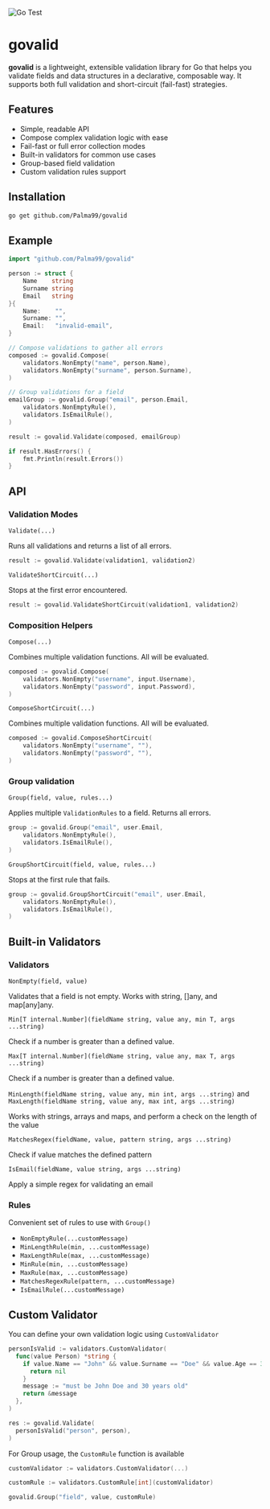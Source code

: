 ![Go Test](https://github.com/Palma99/govalid/actions/workflows/test.yml/badge.svg)

# govalid

**govalid** is a lightweight, extensible validation library for Go that helps you validate fields and data structures in a declarative, composable way. It supports both full validation and short-circuit (fail-fast) strategies.

## Features

- Simple, readable API
- Compose complex validation logic with ease
- Fail-fast or full error collection modes
- Built-in validators for common use cases
- Group-based field validation
- Custom validation rules support

## Installation

```bash
go get github.com/Palma99/govalid
```

## Example
```go
import "github.com/Palma99/govalid"

person := struct {
	Name    string
	Surname string
	Email   string
}{
	Name:    "",
	Surname: "",
	Email:   "invalid-email",
}

// Compose validations to gather all errors
composed := govalid.Compose(
	validators.NonEmpty("name", person.Name),
	validators.NonEmpty("surname", person.Surname),
)

// Group validations for a field
emailGroup := govalid.Group("email", person.Email,
	validators.NonEmptyRule(),
	validators.IsEmailRule(),
)

result := govalid.Validate(composed, emailGroup)

if result.HasErrors() {
	fmt.Println(result.Errors())
}
```


## API
### Validation Modes
`Validate(...)`

Runs all validations and returns a list of all errors.

```go
result := govalid.Validate(validation1, validation2)
```

`ValidateShortCircuit(...)`

Stops at the first error encountered.

```go
result := govalid.ValidateShortCircuit(validation1, validation2)
```

### Composition Helpers

`Compose(...)`

Combines multiple validation functions. All will be evaluated.

```go
composed := govalid.Compose(
	validators.NonEmpty("username", input.Username),
	validators.NonEmpty("password", input.Password),
)
```

`ComposeShortCircuit(...)`

Combines multiple validation functions. All will be evaluated.

```go
composed := govalid.ComposeShortCircuit(
	validators.NonEmpty("username", ""),
	validators.NonEmpty("password", ""),
)
```

### Group validation

`Group(field, value, rules...)`

Applies multiple `ValidationRules` to a field. Returns all errors.

```go
group := govalid.Group("email", user.Email,
	validators.NonEmptyRule(),
	validators.IsEmailRule(),
)
```

`GroupShortCircuit(field, value, rules...)`

Stops at the first rule that fails.

```go
group := govalid.GroupShortCircuit("email", user.Email,
	validators.NonEmptyRule(),
	validators.IsEmailRule(),
)
```

## Built-in Validators

### Validators

`NonEmpty(field, value)`

Validates that a field is not empty. Works with string, []any, and map[any]any.

`Min[T internal.Number](fieldName string, value any, min T, args ...string)`

Check if a number is greater than a defined value.

`Max[T internal.Number](fieldName string, value any, max T, args ...string)`

Check if a number is greater than a defined value.

`MinLength(fieldName string, value any, min int, args ...string)` and `MaxLength(fieldName string, value any, max int, args ...string)`

Works with strings, arrays and maps, and perform a check on the length of the value 

`MatchesRegex(fieldName, value, pattern string, args ...string)`

Check if value matches the defined pattern

`IsEmail(fieldName, value string, args ...string)`

Apply a simple regex for validating an email

### Rules

Convenient set of rules to use with `Group()` 

- `NonEmptyRule(...customMessage)`
- `MinLengthRule(min, ...customMessage)`
- `MaxLengthRule(max, ...customMessage)`
- `MinRule(min, ...customMessage)`
- `MaxRule(max, ...customMessage)`
- `MatchesRegexRule(pattern, ...customMessage)`
- `IsEmailRule(...customMessage)`


## Custom Validator

You can define your own validation logic using `CustomValidator`

```go
personIsValid := validators.CustomValidator(
  func(value Person) *string {
    if value.Name == "John" && value.Surname == "Doe" && value.Age == 30 {
      return nil
    }
    message := "must be John Doe and 30 years old"
    return &message
  },
)

res := govalid.Validate(
  personIsValid("person", person),
)
```

For Group usage, the `CustomRule` function is available

```go
customValidator := validators.CustomValidator(...)

customRule := validators.CustomRule[int](customValidator)

govalid.Group("field", value, customRule)
```